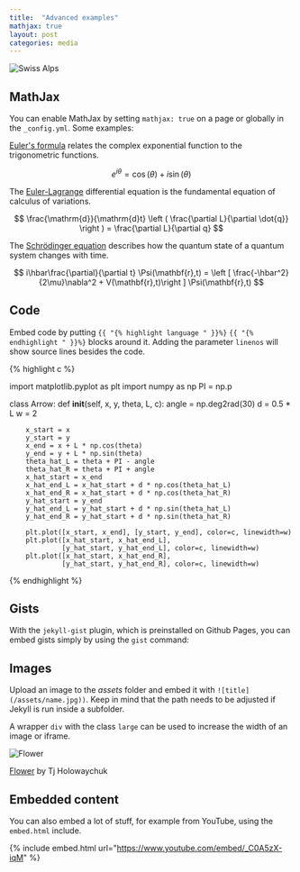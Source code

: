 ```yaml
---
title:  "Advanced examples"
mathjax: true
layout: post
categories: media
---
```


![Swiss Alps](https://user-images.githubusercontent.com/4943215/55412536-edbba180-5567-11e9-9c70-6d33bca3f8ed.jpg)


## MathJax

You can enable MathJax by setting `mathjax: true` on a page or globally in the `_config.yml`. Some examples:

[Euler's formula](https://en.wikipedia.org/wiki/Euler%27s_formula) relates the  complex exponential function to the trigonometric functions.

$$ e^{i\theta}=\cos(\theta)+i\sin(\theta) $$

The [Euler-Lagrange](https://en.wikipedia.org/wiki/Lagrangian_mechanics) differential equation is the fundamental equation of calculus of variations.

$$ \frac{\mathrm{d}}{\mathrm{d}t} \left ( \frac{\partial L}{\partial \dot{q}} \right ) = \frac{\partial L}{\partial q} $$

The [Schrödinger equation](https://en.wikipedia.org/wiki/Schr%C3%B6dinger_equation) describes how the quantum state of a quantum system changes with time.

$$ i\hbar\frac{\partial}{\partial t} \Psi(\mathbf{r},t) = \left [ \frac{-\hbar^2}{2\mu}\nabla^2 + V(\mathbf{r},t)\right ] \Psi(\mathbf{r},t) $$

## Code

Embed code by putting `{{ "{% highlight language " }}%}` `{{ "{% endhighlight " }}%}` blocks around it. Adding the parameter `linenos` will show source lines besides the code.

{% highlight c %}

import matplotlib.pyplot as plt
import numpy as np
PI = np.p

class Arrow:
    def __init__(self, x, y, theta, L, c):
        angle = np.deg2rad(30)
        d = 0.5 * L
        w = 2
        
        x_start = x
        y_start = y
        x_end = x + L * np.cos(theta)
        y_end = y + L * np.sin(theta)
        theta_hat_L = theta + PI - angle
        theta_hat_R = theta + PI + angle
        x_hat_start = x_end
        x_hat_end_L = x_hat_start + d * np.cos(theta_hat_L)
        x_hat_end_R = x_hat_start + d * np.cos(theta_hat_R)
        y_hat_start = y_end
        y_hat_end_L = y_hat_start + d * np.sin(theta_hat_L)
        y_hat_end_R = y_hat_start + d * np.sin(theta_hat_R)
       
        plt.plot([x_start, x_end], [y_start, y_end], color=c, linewidth=w)
        plt.plot([x_hat_start, x_hat_end_L],
                 [y_hat_start, y_hat_end_L], color=c, linewidth=w)
        plt.plot([x_hat_start, x_hat_end_R],
                 [y_hat_start, y_hat_end_R], color=c, linewidth=w)

{% endhighlight %}

## Gists

With the `jekyll-gist` plugin, which is preinstalled on Github Pages, you can embed gists simply by using the `gist` command:

<script src="https://gist.github.com/5555251.js?file=gist.md"></script>

## Images

Upload an image to the *assets* folder and embed it with `![title](/assets/name.jpg))`. Keep in mind that the path needs to be adjusted if Jekyll is run inside a subfolder.

A wrapper `div` with the class `large` can be used to increase the width of an image or iframe.

![Flower](https://user-images.githubusercontent.com/4943215/55412447-bcdb6c80-5567-11e9-8d12-b1e35fd5e50c.jpg)

[Flower](https://unsplash.com/photos/iGrsa9rL11o) by Tj Holowaychuk

## Embedded content

You can also embed a lot of stuff, for example from YouTube, using the `embed.html` include.

{% include embed.html url="https://www.youtube.com/embed/_C0A5zX-iqM" %}
